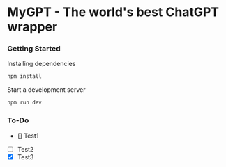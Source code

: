 # MyGPT - The world's best ChatGPT wrapper

### Getting Started

Installing dependencies

```bash
npm install
```

Start a development server

```bash
npm run dev
```

### To-Do

- [] Test1
- [ ] Test2
- [x] Test3
